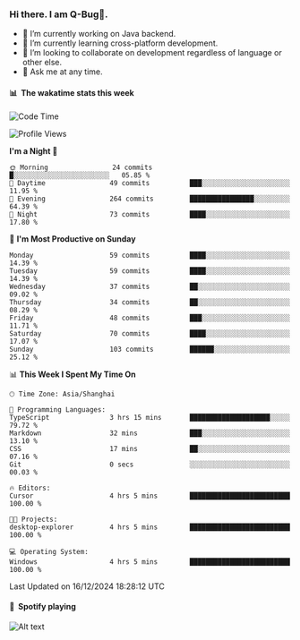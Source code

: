 ### Hi there. I am Q-Bug🐞.

- 🔭 I’m currently working on Java backend.
- 🌱 I’m currently learning cross-platform development.
- 👯 I’m looking to collaborate on development regardless of language or other else.
- 💬 Ask me at any time.

#### 📊 &nbsp;**The wakatime stats this week**  
<!--START_SECTION:waka-->
![Code Time](http://img.shields.io/badge/Code%20Time-193%20hrs%208%20mins-blue)

![Profile Views](http://img.shields.io/badge/Profile%20Views-0-blue)

**I'm a Night 🦉** 

```text
🌞 Morning                24 commits          █░░░░░░░░░░░░░░░░░░░░░░░░   05.85 % 
🌆 Daytime                49 commits          ███░░░░░░░░░░░░░░░░░░░░░░   11.95 % 
🌃 Evening                264 commits         ████████████████░░░░░░░░░   64.39 % 
🌙 Night                  73 commits          ████░░░░░░░░░░░░░░░░░░░░░   17.80 % 
```
📅 **I'm Most Productive on Sunday** 

```text
Monday                   59 commits          ████░░░░░░░░░░░░░░░░░░░░░   14.39 % 
Tuesday                  59 commits          ████░░░░░░░░░░░░░░░░░░░░░   14.39 % 
Wednesday                37 commits          ██░░░░░░░░░░░░░░░░░░░░░░░   09.02 % 
Thursday                 34 commits          ██░░░░░░░░░░░░░░░░░░░░░░░   08.29 % 
Friday                   48 commits          ███░░░░░░░░░░░░░░░░░░░░░░   11.71 % 
Saturday                 70 commits          ████░░░░░░░░░░░░░░░░░░░░░   17.07 % 
Sunday                   103 commits         ██████░░░░░░░░░░░░░░░░░░░   25.12 % 
```


📊 **This Week I Spent My Time On** 

```text
🕑︎ Time Zone: Asia/Shanghai

💬 Programming Languages: 
TypeScript               3 hrs 15 mins       ████████████████████░░░░░   79.72 % 
Markdown                 32 mins             ███░░░░░░░░░░░░░░░░░░░░░░   13.10 % 
CSS                      17 mins             ██░░░░░░░░░░░░░░░░░░░░░░░   07.16 % 
Git                      0 secs              ░░░░░░░░░░░░░░░░░░░░░░░░░   00.03 % 

🔥 Editors: 
Cursor                   4 hrs 5 mins        █████████████████████████   100.00 % 

🐱‍💻 Projects: 
desktop-explorer         4 hrs 5 mins        █████████████████████████   100.00 % 

💻 Operating System: 
Windows                  4 hrs 5 mins        █████████████████████████   100.00 % 
```


 Last Updated on 16/12/2024 18:28:12 UTC
<!--END_SECTION:waka-->

#### 🎵 &nbsp;**Spotify playing**  
![Alt text](https://spotify-recently-played-readme.vercel.app/api?user=e5y1o4x7kdt9kf2blu4wvmb4s&unique={true|1|on|yes})

